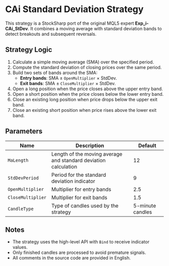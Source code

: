# CAi Standard Deviation Strategy

This strategy is a StockSharp port of the original MQL5 expert **Exp_i-CAi_StDev**. It combines a moving average with standard deviation bands to detect breakouts and subsequent reversals.

## Strategy Logic

1. Calculate a simple moving average (SMA) over the specified period.
2. Compute the standard deviation of closing prices over the same period.
3. Build two sets of bands around the SMA:
   - **Entry bands**: SMA ± `OpenMultiplier` × StdDev.
   - **Exit bands**: SMA ± `CloseMultiplier` × StdDev.
4. Open a long position when the price closes above the upper entry band.
5. Open a short position when the price closes below the lower entry band.
6. Close an existing long position when price drops below the upper exit band.
7. Close an existing short position when price rises above the lower exit band.

## Parameters

| Name | Description | Default |
| --- | --- | --- |
| `MaLength` | Length of the moving average and standard deviation calculation | 12 |
| `StdDevPeriod` | Period for the standard deviation indicator | 9 |
| `OpenMultiplier` | Multiplier for entry bands | 2.5 |
| `CloseMultiplier` | Multiplier for exit bands | 1.5 |
| `CandleType` | Type of candles used by the strategy | 5-minute candles |

## Notes

- The strategy uses the high-level API with `Bind` to receive indicator values.
- Only finished candles are processed to avoid premature signals.
- All comments in the source code are provided in English.

